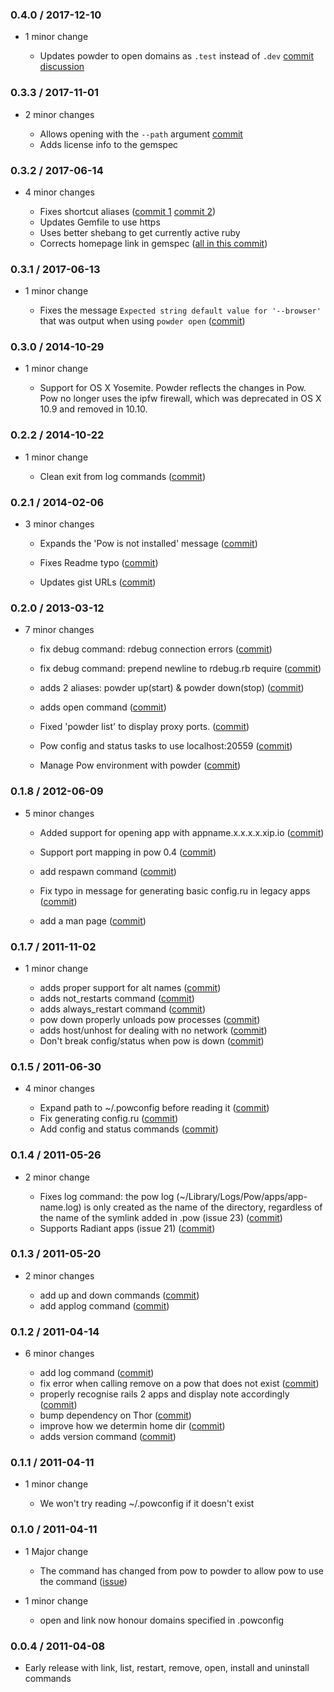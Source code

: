 ### 0.4.0 / 2017-12-10 ###

* 1 minor change

  * Updates powder to open domains as `.test` instead of `.dev` [commit](https://github.com/powder-rb/powder/commit/6fd673d429a407f67a91738316a641135bbd974b) [discussion](https://github.com/powder-rb/powder/issues/134)

### 0.3.3 / 2017-11-01 ###

* 2 minor changes

  * Allows opening with the `--path` argument [commit](https://github.com/powder-rb/powder/commit/925e312e30a2ef6a00b67012be028cd943ee11f2)
  * Adds license info to the gemspec

### 0.3.2 / 2017-06-14 ###

* 4 minor changes

  * Fixes shortcut aliases
  ([commit 1](https://github.com/powder-rb/powder/commit/7bcf04319b913c842d5c027d4c538e495c997e71) [commit 2](https://github.com/powder-rb/powder/commit/5df9781cbd848287412be3f9c50bcf7f67781795))
  * Updates Gemfile to use https
  * Uses better shebang to get currently active ruby
  * Corrects homepage link in gemspec
  ([all in this commit](https://github.com/powder-rb/powder/commit/82fbf49d219a8b02ce5c5041a2b0f7af1521c84a))

### 0.3.1 / 2017-06-13 ###

* 1 minor change

  * Fixes the message `Expected string default value for '--browser'` that was
    output when using `powder open`
    ([commit](https://github.com/powder-rb/powder/commit/b8bf956f64c2451d8abafc7480f17a15050aa6d3))

### 0.3.0 / 2014-10-29 ###

* 1 minor change

  * Support for OS X Yosemite. Powder reflects the changes in Pow.
    Pow no longer uses the ipfw firewall, which was deprecated in OS X 10.9
    and removed in 10.10.

### 0.2.2 / 2014-10-22 ###

* 1 minor change

  * Clean exit from log commands
  ([commit](https://github.com/rodreegez/powder/commit/dd99b30352ddb7acb78918c02d42794fabbc6355))

### 0.2.1 / 2014-02-06 ###

* 3 minor changes

  * Expands the 'Pow is not installed' message
  ([commit](https://github.com/rodreegez/powder/commit/64b2e63e54b3cf0e2c49332a38929c6050b03088))

  * Fixes Readme typo
  ([commit](https://github.com/rodreegez/powder/commit/2d5decd0cc2d5af1d4f4fac606a385aa318f68fb))

  * Updates gist URLs
  ([commit](https://github.com/rodreegez/powder/commit/96af4fae93bd35a47a6cf0baa99f85aa739d0835))

### 0.2.0 / 2013-03-12 ###

* 7 minor changes

	* fix debug command: rdebug connection errors
	([commit](https://github.com/Rodreegez/powder/commit/3ea0a1bc68bd9517e5673cc64d8bf25f41a5e2de))

	* fix debug command: prepend newline to rdebug.rb require
	([commit](https://github.com/Rodreegez/powder/commit/cd2e72524c3d91fcddc9b4a5b5420757c959f411))

	* adds 2 aliases: powder up(start) & powder down(stop)
	([commit](https://github.com/Rodreegez/powder/commit/54cdee5f6f2832d118995f28f28f4a03048c2ae6))

	* adds open command
	([commit](https://github.com/Rodreegez/powder/commit/542df46b2fc08b1784280bac0de02d7e662c35c3))

	* Fixed 'powder list' to display proxy ports.
	([commit](https://github.com/Rodreegez/powder/commit/804b78b844b73c2349a151e6df7f534a7d98c379))

	* Pow config and status tasks to use localhost:20559
	([commit](https://github.com/Rodreegez/powder/commit/a2395157e30863af9d8d856a6dbb97b851d445b4))

	* Manage Pow environment with powder
	([commit](https://github.com/Rodreegez/powder/commit/5b60045127dc72c1fb3b663a97eb4f5e238d4042))

### 0.1.8 / 2012-06-09 ###

* 5 minor changes

	* Added support for opening app with appname.x.x.x.x.xip.io
	([commit](https://github.com/Rodreegez/powder/commit/8d2b5641cc79d238edf19350fc74fdac1ad3221d))

	* Support port mapping in pow 0.4
	([commit](https://github.com/Rodreegez/powder/commit/d079999fd9b08237835c1c4b373067ad87b19cc3))

	* add respawn command
	([commit](https://github.com/rodreegez/powder/commit/e7da3776233d1062335dd5e5d7ee15a3a9e7de0a))

	* Fix typo in message for generating basic config.ru in legacy apps
	([commit](https://github.com/rodreegez/powder/commit/2dd3de86d41d0df2b2b1444e9f6526916360fca5))

	* add a man page
	([commit](https://github.com/rodreegez/powder/commit/64e6a0cc38184a8ac0dc80d95947d185f2bdd432))

### 0.1.7 / 2011-11-02 ###

* 1 minor change

    * adds proper support for alt names
      ([commit](https://github.com/Rodreegez/powder/commit/4b850b1dbb446f7d0c3a643d4cc7be99eebd417b))
    * adds not_restarts command
      ([commit](https://github.com/Rodreegez/powder/commit/9371ccdf822a83db7f1fded365d01bd2c613aed3))
    * adds always_restart command
      ([commit](https://github.com/Rodreegez/powder/commit/45bd64180930353ef6c45626ccae150091374828))
    * pow down properly unloads pow processes
      ([commit](https://github.com/Rodreegez/powder/commit/a6373e73c746587eb1ae23aaa1a26fe331274e6d))
    * adds host/unhost for dealing with no network
      ([commit](https://github.com/Rodreegez/powder/commit/547c3d1e2fbc155fea3c162a373fed017a739107))
    * Don't break config/status when pow is down
      ([commit](https://github.com/Rodreegez/powder/commit/c3aa98943c51079e2e8a1dc0a983efe76e2964c7))

### 0.1.5 / 2011-06-30 ###

* 4 minor changes

    * Expand path to ~/.powconfig before reading it
      ([commit](https://github.com/Rodreegez/powder/commit/58ec48e4f369ea72e76c15900e7ec8f0c6b0bbf1))
    * Fix generating config.ru
      ([commit](https://github.com/Rodreegez/powder/commit/f65d3f1f897a36d18ea3ea54fa39627c8d5fcee6))
    * Add config and status commands
      ([commit](https://github.com/Rodreegez/powder/commit/9f7ec926a9b502d2fe546c9f1b1d396477a3cae4))

### 0.1.4 / 2011-05-26 ###

* 2 minor change

  * Fixes log command: the pow log (~/Library/Logs/Pow/apps/app-name.log) is
    only created as the name of the directory, regardless of the name of the
    symlink added in .pow (issue 23)
    ([commit](https://github.com/Rodreegez/powder/commit/12fe024cc6768439d1555d61d770f660bfaf2d15))
  * Supports Radiant apps (issue 21)
    ([commit](https://github.com/Rodreegez/powder/commit/5854f32ca0b1106fefad8eb6b7a0e7d2c91e67d3))

### 0.1.3 / 2011-05-20 ###

* 2 minor changes

  * add up and down commands
    ([commit](https://github.com/Rodreegez/powder/commit/e8775c166da40fad16d55df0022a61fd5d5af69b))
  * add applog command
    ([commit](https://github.com/Rodreegez/powder/commit/36d8e04aea2eac618611eaffe78ce8eb55eccc51))

### 0.1.2 / 2011-04-14 ###

* 6 minor changes

  * add log command
    ([commit](https://github.com/Rodreegez/powder/commit/140ef1fef456e3cbe266a2df61b03f3e9c403aeb))
  * fix error when calling remove on a pow that does not exist
    ([commit](https://github.com/Rodreegez/powder/commit/948f7251153afaab7c881b312b094d9843919dcb))
  * properly recognise rails 2 apps and display note accordingly
    ([commit](https://github.com/Rodreegez/powder/commit/0445eb652ec824a7f84d12567539a7c2515341a2))
  * bump dependency on Thor
    ([commit](https://github.com/Rodreegez/powder/commit/493a8f84c27b94fcd24dc84168a47a7c399a9ba1))
  * improve how we determin home dir
    ([commit](https://github.com/Rodreegez/powder/commit/b2e70ca790420a06c21a7f4fc466c167c65fb173))
  * adds version command
    ([commit](https://github.com/Rodreegez/powder/commit/3bb995e2ce5ee2f62735b681b2c15418438f2df4))

### 0.1.1 / 2011-04-11 ###

* 1 minor change

  * We won't try reading ~/.powconfig if it doesn't exist

### 0.1.0 / 2011-04-11 ###

* 1 Major change

  * The command has changed from pow to powder to allow pow to use the command
  ([issue](https://github.com/Rodreegez/powder/issues/5))

* 1 minor change

  * open and link now honour domains specified in .powconfig

### 0.0.4 / 2011-04-08 ###

* Early release with link, list, restart, remove, open, install and uninstall commands
